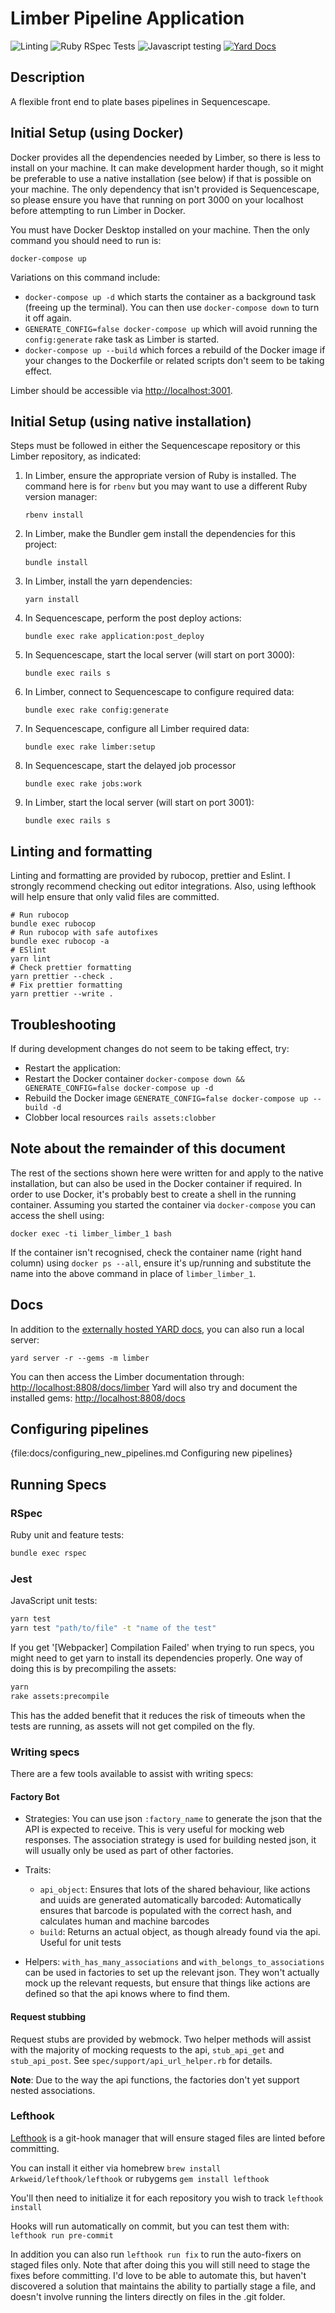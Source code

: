 # Limber Pipeline Application

![Linting](https://github.com/sanger/limber/workflows/Linting/badge.svg)
![Ruby RSpec Tests](https://github.com/sanger/limber/workflows/Ruby%20RSpec%20Tests/badge.svg)
![Javascript testing](https://github.com/sanger/limber/workflows/Javascript%20testing/badge.svg)
[![Yard Docs](http://img.shields.io/badge/yard-docs-blue.svg)](https://www.rubydoc.info/github/sanger/limber)

## Description

A flexible front end to plate bases pipelines in Sequencescape.

## Initial Setup (using Docker)

Docker provides all the dependencies needed by Limber, so there is less to
install on your machine. It can make development harder though, so it might be
preferable to use a native installation (see below) if that is possible on your
machine. The only dependency that isn't provided is Sequencescape, so please
ensure you have that running on port 3000 on your localhost before attempting to
run Limber in Docker.

You must have Docker Desktop installed on your machine. Then the only command
you should need to run is:

```shell
docker-compose up
```

Variations on this command include:

- `docker-compose up -d` which starts the container as a background task
  (freeing up the terminal). You can then use `docker-compose down` to turn it
  off again.
- `GENERATE_CONFIG=false docker-compose up` which will avoid running the
  `config:generate` rake task as Limber is started.
- `docker-compose up --build` which forces a rebuild of the Docker image if your
  changes to the Dockerfile or related scripts don't seem to be taking effect.

Limber should be accessible via [http://localhost:3001](http://localhost:3001).

## Initial Setup (using native installation)

Steps must be followed in either the Sequencescape repository or this Limber
repository, as indicated:

1. In Limber, ensure the appropriate version of Ruby is installed. The command
   here is for `rbenv` but you may want to use a different Ruby version manager:

   ```shell
   rbenv install
   ```

1. In Limber, make the Bundler gem install the dependencies for this project:

   ```shell
   bundle install
   ```

1. In Limber, install the yarn dependencies:

   ```shell
   yarn install
   ```

1. In Sequencescape, perform the post deploy actions:

   ```shell
   bundle exec rake application:post_deploy
   ```

1. In Sequencescape, start the local server (will start on port 3000):

   ```shell
   bundle exec rails s
   ```

1. In Limber, connect to Sequencescape to configure required data:

   ```shell
   bundle exec rake config:generate
   ```

1. In Sequencescape, configure all Limber required data:

   ```shell
   bundle exec rake limber:setup
   ```

1. In Sequencescape, start the delayed job processor

   ```shell
   bundle exec rake jobs:work
   ```

1. In Limber, start the local server (will start on port 3001):

   ```shell
   bundle exec rails s
   ```

## Linting and formatting

Linting and formatting are provided by rubocop, prettier and Eslint. I strongly
recommend checking out editor integrations. Also, using lefthook will help
ensure that only valid files are committed.

```shell
# Run rubocop
bundle exec rubocop
# Run rubocop with safe autofixes
bundle exec rubocop -a
# ESlint
yarn lint
# Check prettier formatting
yarn prettier --check .
# Fix prettier formatting
yarn prettier --write .
```

## Troubleshooting

If during development changes do not seem to be taking effect, try:

- Restart the application:
- Restart the Docker container `docker-compose down && GENERATE_CONFIG=false docker-compose up -d`
- Rebuild the Docker image `GENERATE_CONFIG=false docker-compose up --build -d`
- Clobber local resources `rails assets:clobber`

## Note about the remainder of this document

The rest of the sections shown here were written for and apply to the native
installation, but can also be used in the Docker container if required. In order
to use Docker, it's probably best to create a shell in the running container.
Assuming you started the container via `docker-compose` you can access the shell
using:

```shell
docker exec -ti limber_limber_1 bash
```

If the container isn't recognised, check the container name (right hand column)
using `docker ps --all`, ensure it's up/running and substitute the name into the
above command in place of `limber_limber_1`.

## Docs

In addition to the [externally hosted YARD docs](https://www.rubydoc.info/github/sanger/limber), you can also run a local server:

```shell
yard server -r --gems -m limber
```

You can then access the Limber documentation through: [http://localhost:8808/docs/limber](http://localhost:8808/docs/limber)
Yard will also try and document the installed gems: [http://localhost:8808/docs](http://localhost:8808/docs)

## Configuring pipelines

{file:docs/configuring_new_pipelines.md Configuring new pipelines}

## Running Specs

### RSpec

Ruby unit and feature tests:

```bash
bundle exec rspec
```

### Jest

JavaScript unit tests:

```bash
yarn test
yarn test "path/to/file" -t "name of the test"
```

If you get '[Webpacker] Compilation Failed' when trying to run specs, you might need to get yarn to install its dependencies properly. One way of doing this is by precompiling the assets:

```bash
yarn
rake assets:precompile
```

This has the added benefit that it reduces the risk of timeouts when the tests are running, as assets will not get compiled on the fly.

### Writing specs

There are a few tools available to assist with writing specs:

#### Factory Bot

- Strategies: You can use json `:factory_name` to generate the json that the API is expected to receive. This is very useful for mocking web responses. The association strategy is used for building nested json, it will usually only be used as part of other factories.

- Traits:

  - `api_object`: Ensures that lots of the shared behaviour, like actions and uuids are generated automatically
    barcoded: Automatically ensures that barcode is populated with the correct hash, and calculates human and machine barcodes
  - `build`: Returns an actual object, as though already found via the api. Useful for unit tests

- Helpers: `with_has_many_associations` and `with_belongs_to_associations` can be used in factories to set up the relevant json. They won't actually mock up the relevant requests, but ensure that things like actions are defined so that the api knows where to find them.

#### Request stubbing

Request stubs are provided by webmock. Two helper methods will assist with the majority of mocking requests to the api, `stub_api_get` and `stub_api_post`. See `spec/support/api_url_helper.rb` for details.

**Note**: Due to the way the api functions, the factories don't yet support nested associations.

### Lefthook

[Lefthook](https://github.com/Arkweid/lefthook) is a git-hook manager that will
ensure staged files are linted before committing.

You can install it either via homebrew `brew install Arkweid/lefthook/lefthook` or rubygems `gem install lefthook`

You'll then need to initialize it for each repository you wish to track `lefthook install`

Hooks will run automatically on commit, but you can test them with: `lefthook run pre-commit`

In addition you can also run `lefthook run fix` to run the auto-fixers on staged files only.
Note that after doing this you will still need to stage the fixes before committing. I'd love to be
able to automate this, but haven't discovered a solution that maintains the ability to partially
stage a file, and doesn't involve running the linters directly on files in the .git folder.

